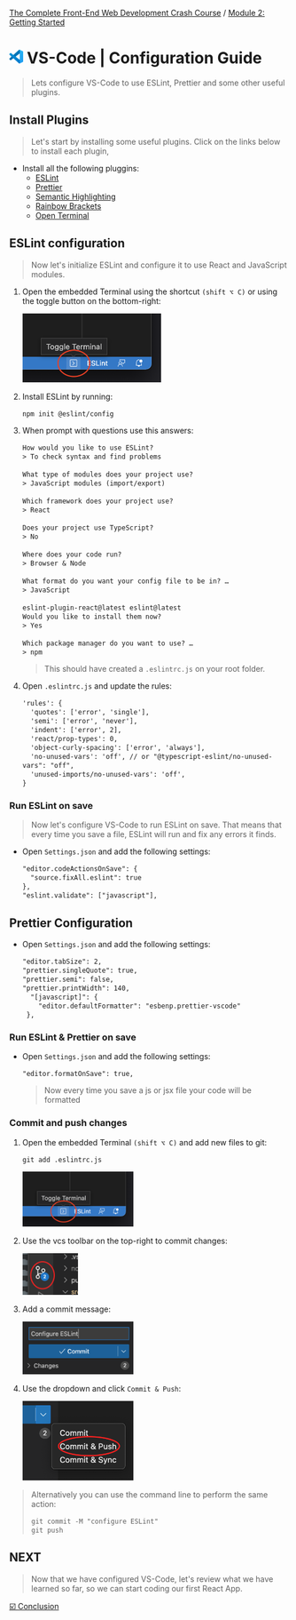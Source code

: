 [The Complete Front-End Web Development Crash Course](../README.md) / [Module 2: Getting Started](./README.md)

# <img src="../imgs/vscode_logo.png" alt="drawing" width="25"/> VS-Code | Configuration Guide
> Lets configure VS-Code to use ESLint, Prettier and some other useful plugins.

## Install Plugins
> Let's start by installing some useful plugins.
> Click on the links below to install each plugin,

- Install all the following pluggins:
  - [ESLint](https://marketplace.visualstudio.com/items?itemName=dbaeumer.vscode-eslint)
  - [Prettier](https://marketplace.visualstudio.com/items?itemName=SimonSiefke.prettier-vscode)
  - [Semantic Highlighting](https://marketplace.visualstudio.com/items?itemName=malcolmmielle.semantic-highlighting)
  - [Rainbow Brackets](https://marketplace.visualstudio.com/items?itemName=2gua.rainbow-brackets)
  - [Open Terminal](https://marketplace.visualstudio.com/items?itemName=whatwewant.open-terminal)

## ESLint configuration
> Now let's initialize ESLint and configure it to use React and JavaScript modules.

1. Open the embedded Terminal using the shortcut `(shift ⌥ C)` or using the toggle button on the bottom-right: 

    <img src="../imgs/open_terminal.png" alt="drawing" width="250"/>
2. Install ESLint by running:  
    ```
    npm init @eslint/config
    ```
3. When prompt with questions use this answers:
    ```
    How would you like to use ESLint?
    > To check syntax and find problems
    
    What type of modules does your project use? 
    > JavaScript modules (import/export)
   
    Which framework does your project use? 
    > React
   
    Does your project use TypeScript?
    > No 
   
    Where does your code run?
    > Browser & Node

    What format do you want your config file to be in? … 
    > JavaScript

    eslint-plugin-react@latest eslint@latest
    Would you like to install them now?
    > Yes
   
    Which package manager do you want to use? … 
    > npm
    ````
    > This should have created a `.eslintrc.js` on your root folder.

3. Open `.eslintrc.js` and update the rules:
    ```angular2html
    'rules': {
      'quotes': ['error', 'single'],
      'semi': ['error', 'never'],
      'indent': ['error', 2],
      'react/prop-types': 0,
      'object-curly-spacing': ['error', 'always'],
      'no-unused-vars': 'off', // or "@typescript-eslint/no-unused-vars": "off",
      'unused-imports/no-unused-vars': 'off',
    }
    ```


### Run ESLint on save
> Now let's configure VS-Code to run ESLint on save.
> That means that every time you save a file, ESLint will run and fix any errors it finds.
- Open `Settings.json` and add the following settings:
  ```
  "editor.codeActionsOnSave": {
    "source.fixAll.eslint": true
  },
  "eslint.validate": ["javascript"],
  ```

## Prettier Configuration
- Open `Settings.json` and add the following settings:
  ```
  "editor.tabSize": 2,
  "prettier.singleQuote": true,
  "prettier.semi": false,
  "prettier.printWidth": 140,
    "[javascript]": {         
      "editor.defaultFormatter": "esbenp.prettier-vscode"
   },
  ```

### Run ESLint & Prettier on save
- Open `Settings.json` and add the following settings:
  ```
  "editor.formatOnSave": true,
  ```
  > Now every time you save a js or jsx file your code will be formatted

### Commit and push changes
1. Open the embedded Terminal `(shift ⌥ C)` and add new files to git:
   ```
   git add .eslintrc.js
   ```
   <img src="../imgs/open_terminal.png" alt="Open Terminal" width="200"/>

2. Use the vcs toolbar on the top-right to commit changes:

   <img src="../imgs/commit_vscode.png" alt="Open Terminal" width="100"/>
3. Add a commit message:

   <img src="../imgs/commit_message_vccode.png" alt="Open Terminal" width="200"/>
4. Use the dropdown and click `Commit & Push`:

   <img src="../imgs/commit_and_push_vscode.png" alt="Open Terminal" width="200"/>

> Alternatively you can use the command line to perform the same action:
> ```
> git commit -M "configure ESLint"
> git push
> ```

## NEXT
> Now that we have configured VS-Code, let's review what we have learned so far, so we can
> start coding our first React App.
> 
[☑️ Conclusion](./conclusion.md)